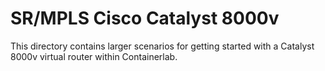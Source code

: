 # SR/MPLS Cisco Catalyst 8000v 

This directory contains larger scenarios for getting started with a Catalyst 8000v virtual router within Containerlab. 